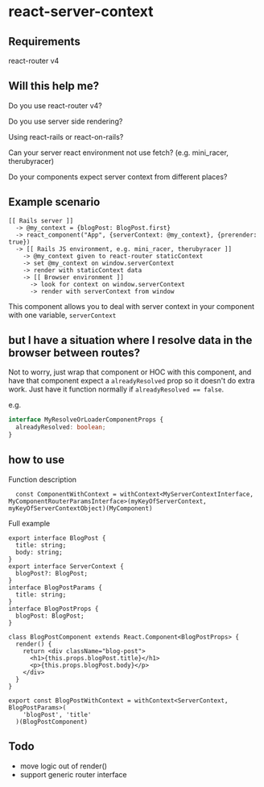 # react-server-context

## Requirements

react-router v4

## Will this help me?

Do you use react-router v4?

Do you use server side rendering?

Using react-rails or react-on-rails?

Can your server react environment not use fetch? (e.g. mini_racer, therubyracer)

Do your components expect server context from different places?

## Example scenario
```
[[ Rails server ]]
  -> @my_context = {blogPost: BlogPost.first}
  -> react_component("App", {serverContext: @my_context}, {prerender: true})
  -> [[ Rails JS environment, e.g. mini_racer, therubyracer ]]
    -> @my_context given to react-router staticContext
    -> set @my_context on window.serverContext
    -> render with staticContext data
    -> [[ Browser environment ]]
      -> look for context on window.serverContext
      -> render with serverContext from window
```

This component allows you to deal with server context in your component with one variable, `serverContext`

## but I have a situation where I resolve data in the browser between routes?
Not to worry, just wrap that component or HOC with this component, and have that component expect a `alreadyResolved` prop so it doesn't do extra work. Just have it function normally if `alreadyResolved == false`.

e.g.
```typescript
interface MyResolveOrLoaderComponentProps {
  alreadyResolved: boolean;
}
```

## how to use

Function description
```tsx
  const ComponentWithContext = withContext<MyServerContextInterface, MyComponentRouterParamsInterface>(myKeyOfServerContext, myKeyOfServerContextObject)(MyComponent)
```

Full example

```tsx
export interface BlogPost {
  title: string;
  body: string;
}
export interface ServerContext {
  blogPost?: BlogPost;
}
interface BlogPostParams {
  title: string;
}
interface BlogPostProps {
  blogPost: BlogPost;
}

class BlogPostComponent extends React.Component<BlogPostProps> {
  render() {
    return <div className="blog-post">
      <h1>{this.props.blogPost.title}</h1>
      <p>{this.props.blogPost.body}</p>
    </div>
  }
}

export const BlogPostWithContext = withContext<ServerContext, BlogPostParams>(
    'blogPost', 'title'
  )(BlogPostComponent)
```

## Todo
- move logic out of render()
- support generic router interface